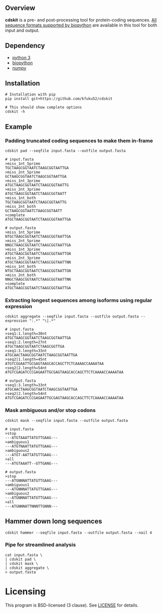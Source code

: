 ## Overview

**cdskit** is a pre- and post-processing tool for protein-coding sequences. 
[All sequence formats supported by biopython](https://biopython.org/wiki/SeqIO) are available in this tool for both input and output.

## Dependency
* [python 3](https://www.python.org/)
* [biopython](https://biopython.org/)
* [numpy](http://www.numpy.org/)

## Installation
```
# Installation with pip
pip install git+https://github.com/kfuku52/cdskit

# This should show complete options
cdskit -h 
```

## Example

### Padding truncated coding sequences to make them in-frame

`cdskit pad --seqfile input.fasta --outfile output.fasta`

```
# input.fasta
>miss_1nt_5prime
TGCTAAGCGGTAATCTAAGCGGTAATTGA
>miss_2nt_5prime
GCTAAGCGGTAATCTAAGCGGTAATTGA
>miss_1nt_3prime
ATGCTAAGCGGTAATCTAAGCGGTAATTG
>miss_2nt_3prime
ATGCTAAGCGGTAATCTAAGCGGTAATT
>miss_1nt_both
TGCTAAGCGGTAATCTAAGCGGTAATTG
>miss_2nt_both
GCTAAGCGGTAATCTAAGCGGTAATT
>complete
ATGCTAAGCGGTAATCTAAGCGGTAATTGA
```

```
# output.fasta
>miss_1nt_5prime
NTGCTAAGCGGTAATCTAAGCGGTAATTGA
>miss_2nt_5prime
NNGCTAAGCGGTAATCTAAGCGGTAATTGA
>miss_1nt_3prime
ATGCTAAGCGGTAATCTAAGCGGTAATTGN
>miss_2nt_3prime
ATGCTAAGCGGTAATCTAAGCGGTAATTNN
>miss_1nt_both
NTGCTAAGCGGTAATCTAAGCGGTAATTGN
>miss_2nt_both
NNGCTAAGCGGTAATCTAAGCGGTAATTNN
>complete
ATGCTAAGCGGTAATCTAAGCGGTAATTGA
```

### Extracting longest sequences among isoforms using regular expression

`cdskit aggregate --seqfile input.fasta --outfile output.fasta --expression ":.*" "\|.*"`

```
# input.fasta
>seq1:1.length=30nt
ATGCTAAGCGGTAATCTAAGCGGTAATTGA
>seq1:2.length=27nt
ATGCTAAGCGGTAATCTAAGCGGTTGA
>seq1:3.length=33nt
ATGCAACTAAGCGGTAATCTAAGCGGTAATTGA
>seq2|1.length=45nt
ATGTCGGAATTGCGAGTAAGCACCAGCTTCTCAAAACCAAAATAA
>seq2|2.length=54nt
ATGTCGAGATCCCGAGAATTGCGAGTAAGCACCAGCTTCTCAAAACCAAAATAA
```

```
# output.fasta
>seq1:3.length=33nt
ATGCAACTAAGCGGTAATCTAAGCGGTAATTGA
>seq2|2.length=54nt
ATGTCGAGATCCCGAGAATTGCGAGTAAGCACCAGCTTCTCAAAACCAAAATAA
```
### Mask ambiguous and/or stop codons
`cdskit mask --seqfile input.fasta --outfile output.fasta`

```
# input.fasta
>stop
---ATGTAAATTATGTTGAAG---
>ambiguous1
---ATGTNAATTATGTTGAAG---
>ambiguous2
---ATGT-AATTATGTTGAAG---
>all
---ATGTAAATT--GTTGANG---
```

```
# output.fasta
>stop
---ATGNNNATTATGTTGAAG---
>ambiguous1
---ATGNNNATTATGTTGAAG---
>ambiguous2
---ATGNNNATTATGTTGAAG---
>all
---ATGNNNATTNNNTTGNNN---
```

## Hammer down long sequences
`cdskit hammer --seqfile input.fasta --outfile output.fasta --nail 4`

### Pipe for streamlined analysis

```
cat input.fasta \
| cdskit pad \
| cdskit mask \
| cdskit aggregate \
> output.fasta
```

# Licensing
This program is BSD-licensed (3 clause). See [LICENSE](LICENSE) for details.


